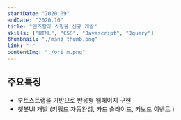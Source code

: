 ```yaml
---
startDate: "2020.09"
endDate: "2020.10"
title: "맨즈랄라 쇼핑몰 신규 개발"
skills: ["HTML", "CSS", "Javascript", "Jquery"]
thumbnail: "./manz_thumb.png"
link: "-"
contentImg: "./ori_m.png"
---
```


## 주요특징

- 부트스트랩을 기반으로 반응형 웹페이지 구현
- 챗봇UI 개발 (키워드 자동완성, 카드 슬라이드, 키보드 이벤트 )
